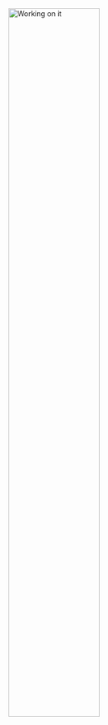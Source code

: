 <!---### Hi there, still working on it 🔨🔨


- 🔭 I’m currently working on ...
- 🌱 I’m currently learning ...
- 👯 I’m looking to collaborate on ...
- 🤔 I’m looking for help with ...
- 💬 Ask me about ...
- 📫 How to reach me: ...
- 😄 Pronouns: ...
- ⚡ Fun fact: ...
--->

<img align= "center"  alt= "Working on it" width= 60% src="https://i.pinimg.com/originals/d1/2d/32/d12d3295cad41d1a793d36db240aab91.gif">
